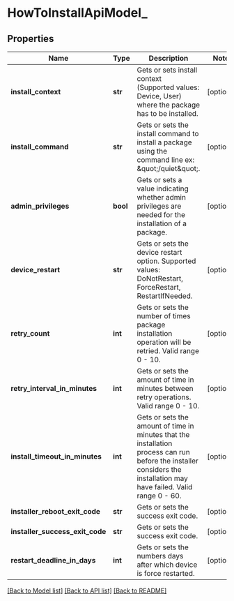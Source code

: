 # HowToInstallApiModel_

## Properties
Name | Type | Description | Notes
------------ | ------------- | ------------- | -------------
**install_context** | **str** | Gets or sets install context (Supported values:  Device, User) where the package has to be installed. | [optional] 
**install_command** | **str** | Gets or sets the install command to install a package using the command line ex: \&quot;/quiet\&quot;. | [optional] 
**admin_privileges** | **bool** | Gets or sets a value indicating whether admin privileges are needed for the installation of a package. | [optional] 
**device_restart** | **str** | Gets or sets the device restart option. Supported values: DoNotRestart, ForceRestart, RestartIfNeeded. | [optional] 
**retry_count** | **int** | Gets or sets the number of times package installation operation will be retried. Valid range 0 - 10. | [optional] 
**retry_interval_in_minutes** | **int** | Gets or sets the amount of time in minutes between retry operations.  Valid range 0 - 10. | [optional] 
**install_timeout_in_minutes** | **int** | Gets or sets the amount of time in minutes that the installation process can run before the installer considers the installation may have failed. Valid range 0 - 60. | [optional] 
**installer_reboot_exit_code** | **str** | Gets or sets the success exit code. | [optional] 
**installer_success_exit_code** | **str** | Gets or sets the success exit code. | [optional] 
**restart_deadline_in_days** | **int** | Gets or sets the numbers days after which device is force restarted. | [optional] 

[[Back to Model list]](../README.md#documentation-for-models) [[Back to API list]](../README.md#documentation-for-api-endpoints) [[Back to README]](../README.md)



